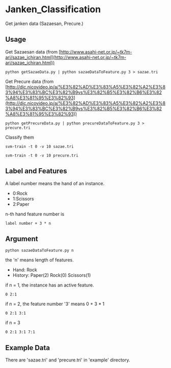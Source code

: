 Janken_Classification
=====================

Get janken data (Sazaesan, Precure.)


Usage
---
Get Sazaesan data (from [http://www.asahi-net.or.jp/~tk7m-ari/sazae_ichiran.html](http://www.asahi-net.or.jp/~tk7m-ari/sazae_ichiran.html))

    python getSazaeData.py | python sazaeDataToFeature.py 3 > sazae.tri

Get Precure data (from [http://dic.nicovideo.jp/a/%E3%82%AD%E3%83%A5%E3%82%A2%E3%83%94%E3%83%BC%E3%82%B9vs%E3%82%B5%E3%82%B6%E3%82%A8%E3%81%95%E3%82%93](http://dic.nicovideo.jp/a/%E3%82%AD%E3%83%A5%E3%82%A2%E3%83%94%E3%83%BC%E3%82%B9vs%E3%82%B5%E3%82%B6%E3%82%A8%E3%81%95%E3%82%93))

    python getPrecureData.py | python precureDataToFeature.py 3 > precure.tri

Classify them

    svm-train -t 0 -v 10 sazae.tri

    svm-train -t 0 -v 10 precure.tri

Label and Features
-------
A label number means the hand of an instance.

+   0:Rock
+   1:Scissors
+   2:Paper


n-th hand feature number is

    label number + 3 * n

Argument
---------
    python sazaeDataToFeature.py n
the 'n' means length of features.


+   Hand: Rock
+   History: Paper(2) Rock(0) Scissors(1)

if n = 1, the instance has an active feature.

    0 2:1
    
if n = 2, the feature number '3' means 0 + 3 * 1

    0 2:1 3:1

if n = 3

    0 2:1 3:1 7:1

Example Data
------------
There are 'sazae.tri' and 'precure.tri' in 'example' directory.

